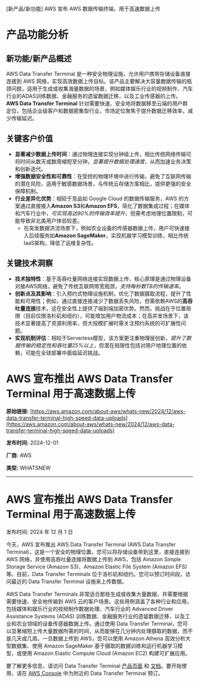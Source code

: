 
<!-- AI_TASK_START: AI标题翻译 -->
[新产品/新功能] AWS 宣布 AWS 数据传输终端，用于高速数据上传

<!-- AI_TASK_END: AI标题翻译 -->


<!-- AI_TASK_START: AI竞争分析 -->
# 产品功能分析

## 新功能/新产品概述  
AWS Data Transfer Terminal 是一种安全物理设施，允许用户携带存储设备直接连接到 AWS 网络，实现高效数据上传目标。该产品主要解决大容量数据传输的瓶颈问题，适用于生成或收集海量数据的场景，例如媒体娱乐行业的视频制作、汽车行业的ADAS训练数据、金融服务的遗留数据迁移，以及工业传感器的上传。**AWS Data Transfer Terminal** 针对需要快速、安全地将数据移至云端的用户群定位，包括企业级客户和数据密集型行业，市场定位聚焦于提升数据迁移效率，减少传输延迟。

## 关键客户价值  
- **显著减少数据上传时间**：通过物理连接实现分钟级上传，相比传统网络传输可将时间从数天或数周缩短至分钟，_显著提升数据处理速度_，从而加速业务决策和创新迭代。  
- **增强数据安全性和可靠性**：在受控的物理环境中进行传输，避免了互联网传输的潜在风险，适用于敏感数据场景，与传统云存储方案相比，提供更强的安全保障机制。  
- **行业差异化优势**：相较于竞品如 Google Cloud 的数据传输服务，AWS 的方案通过直接接入**Amazon S3**和**Amazon EFS**，简化了数据集成过程；在媒体和汽车行业中，_可实现高达90%的传输效率提升_，但需考虑地理位置限制，可能导致非北美用户体验较差。  
  - 在突发数据洪流场景下，例如农业设备的传感器数据上传，用户可快速接入后续服务如**Amazon SageMaker**，实现机器学习模型训练，相比传统IaaS架构，降低了运维复杂性。

## 关键技术洞察  
- **技术独特性**：基于高吞吐量网络连接实现数据上传，核心原理是通过物理设备对接AWS网络，避免了传统互联网带宽瓶颈，_支持每秒数TB的传输速率_。  
- **创新点及其影响**：引入预约式物理设施机制，优化了数据摄取流程，提升了性能和可用性；例如，通过直接连接减少了数据丢失风险，但需依赖AWS的**高吞吐量连接**技术，这在安全性上提供了端到端加密优势。然而，挑战在于位置局限（目前仅限洛杉矶和纽约），可能增加用户物流成本；在高并发场景下，该技术显著提高了资源利用率，但大规模扩展时需关注预约系统的可扩展性问题。  
- **实现机制评估**：相较于Serverless模型，该方案更注重物理层创新，_提升了数据传输的稳定性和吞吐量25%以上_，但潜在局限性包括对用户地理位置的依赖，可能在全球部署中面临延迟挑战。

<!-- AI_TASK_END: AI竞争分析 -->


<!-- AI_TASK_START: AI全文翻译 -->
# AWS 宣布推出 AWS Data Transfer Terminal 用于高速数据上传

**原始链接:** [https://aws.amazon.com/about-aws/whats-new/2024/12/aws-data-transfer-terminal-high-speed-data-uploads](https://aws.amazon.com/about-aws/whats-new/2024/12/aws-data-transfer-terminal-high-speed-data-uploads)  

**发布时间:** 2024-12-01  

**厂商:** AWS  

**类型:** WHATSNEW  

---  
# AWS 宣布推出 AWS Data Transfer Terminal 用于高速数据上传  

发布时间: 2024 年 12 月 1 日  

今天，AWS 宣布推出 AWS Data Transfer Terminal (AWS Data Transfer Terminal)，这是一个安全的物理位置，您可以将存储设备带到这里，直接连接到 AWS 网络，并使用高吞吐量连接将数据上传到 AWS，包括 Amazon Simple Storage Service (Amazon S3)、Amazon Elastic File System (Amazon EFS) 等。目前，Data Transfer Terminals 位于洛杉矶和纽约。您可以预订时间段，访问最近的 Data Transfer Terminal 设施来上传数据。  
  
AWS Data Transfer Terminals 非常适合那些生成或收集大量数据，并需要根据需要快速、安全地传输到 AWS 云的客户场景。这些用例涵盖了各种行业和应用，包括媒体和娱乐行业的视频制作数据处理、汽车行业的 Advanced Driver Assistance Systems (ADAS) 训练数据、金融服务行业的遗留数据迁移，以及工业和农业领域的设备传感器数据上传。通过使用 Data Transfer Terminal，您可以显著缩短上传大量数据所需的时间，从而能够在几分钟内处理摄取的数据，而不是几天或几周。一旦数据上传到 AWS，您可以使用 Amazon Athena 高效分析大型数据集、使用 Amazon SageMaker 基于摄取的数据训练和运行机器学习模型，或使用 Amazon Elastic Compute Cloud (Amazon EC2) 构建可扩展应用。  
  
要了解更多信息，请访问 Data Transfer Terminal [产品页面](https://aws.amazon.com/data-transfer-terminal/) 和 [文档](https://docs.aws.amazon.com/datatransferterminal/latest/userguide/what-is-dtt.html)。要开始使用，请在 [AWS Console](https://console.aws.amazon.com/datatransferterminal) 中为附近的 Data Transfer Terminal 预订。

<!-- AI_TASK_END: AI全文翻译 -->

